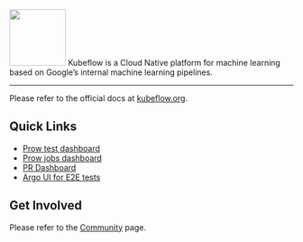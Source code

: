 <img src="https://www.kubeflow.org/images/logo.svg" width="100">
Kubeflow is a Cloud Native platform for machine learning based on Google’s internal machine learning pipelines.

---
Please refer to the official docs at [kubeflow.org](http://kubeflow.org).


## Quick Links
* [Prow test dashboard](https://k8s-testgrid.appspot.com/sig-big-data)
* [Prow jobs dashboard](https://prow.k8s.io/?repo=kubeflow%2Fkubeflow)
* [PR Dashboard](https://k8s-gubernator.appspot.com/pr)
* [Argo UI for E2E tests](http://testing-argo.kubeflow.org)

## Get Involved
Please refer to the [Community](https://www.kubeflow.org/docs/about/community/) page.

